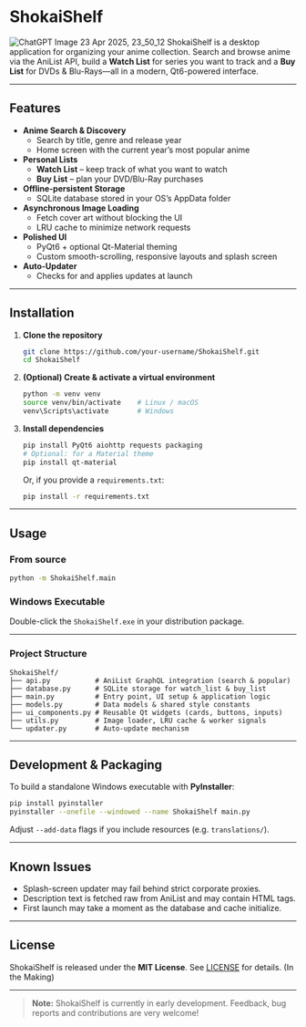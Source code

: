 # ShokaiShelf
![ChatGPT Image 23  Apr  2025, 23_50_12](https://github.com/user-attachments/assets/eea7f139-5564-4715-bb31-51d2256a34bf)
ShokaiShelf is a desktop application for organizing your anime collection. Search and browse anime via the AniList API, build a **Watch List** for series you want to track and a **Buy List** for DVDs & Blu-Rays—all in a modern, Qt6-powered interface.

---

## Features

- **Anime Search & Discovery**  
  - Search by title, genre and release year  
  - Home screen with the current year’s most popular anime  
- **Personal Lists**  
  - **Watch List** – keep track of what you want to watch  
  - **Buy List** – plan your DVD/Blu-Ray purchases  
- **Offline-persistent Storage**  
  - SQLite database stored in your OS’s AppData folder  
- **Asynchronous Image Loading**  
  - Fetch cover art without blocking the UI  
  - LRU cache to minimize network requests  
- **Polished UI**  
  - PyQt6 + optional Qt-Material theming  
  - Custom smooth-scrolling, responsive layouts and splash screen  
- **Auto-Updater**  
  - Checks for and applies updates at launch  

---

## Installation

1. **Clone the repository**  
   ```bash
   git clone https://github.com/your-username/ShokaiShelf.git
   cd ShokaiShelf
   ```

2. **(Optional) Create & activate a virtual environment**  
   ```bash
   python -m venv venv
   source venv/bin/activate    # Linux / macOS
   venv\Scripts\activate       # Windows
   ```

3. **Install dependencies**  
   ```bash
   pip install PyQt6 aiohttp requests packaging
   # Optional: for a Material theme
   pip install qt-material
   ```

   Or, if you provide a `requirements.txt`:  
   ```bash
   pip install -r requirements.txt
   ```

---

## Usage

### From source  
```bash
python -m ShokaiShelf.main
```

### Windows Executable  
Double-click the `ShokaiShelf.exe` in your distribution package.

---

### Project Structure

```
ShokaiShelf/
├── api.py           # AniList GraphQL integration (search & popular)
├── database.py      # SQLite storage for watch_list & buy_list
├── main.py          # Entry point, UI setup & application logic
├── models.py        # Data models & shared style constants
├── ui_components.py # Reusable Qt widgets (cards, buttons, inputs)
├── utils.py         # Image loader, LRU cache & worker signals
└── updater.py       # Auto-update mechanism
```

---

## Development & Packaging

To build a standalone Windows executable with **PyInstaller**:

```bash
pip install pyinstaller
pyinstaller --onefile --windowed --name ShokaiShelf main.py
```

Adjust `--add-data` flags if you include resources (e.g. `translations/`).

---

## Known Issues

- Splash-screen updater may fail behind strict corporate proxies.  
- Description text is fetched raw from AniList and may contain HTML tags.  
- First launch may take a moment as the database and cache initialize.

---

## License

ShokaiShelf is released under the **MIT License**. See [LICENSE](LICENSE) for details. (In the Making)

---

> **Note:** ShokaiShelf is currently in early development. Feedback, bug reports and contributions are very welcome!
```
